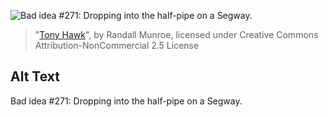 ![Bad idea #271: Dropping into the half-pipe on a Segway.](https://imgs.xkcd.com/comics/tony_hawk.png)
> "[Tony Hawk](https://xkcd.com/296/)", by Randall Munroe, licensed under Creative Commons Attribution-NonCommercial 2.5 License

## Alt Text
Bad idea #271: Dropping into the half-pipe on a Segway.
